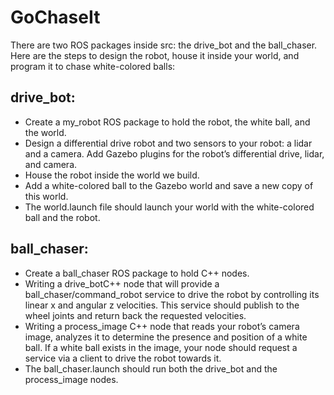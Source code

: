 # GoChaseIt
There are two ROS packages inside src: the drive_bot and the ball_chaser. Here are the steps to design the robot, house it inside your world, and program it to chase white-colored balls:

## drive_bot:
<ul><li>  Create a my_robot ROS package to hold the robot, the white ball, and the world.</li>
<li> Design a differential drive robot and two sensors to your robot: a lidar and a camera. Add Gazebo plugins for the robot’s differential drive, lidar, and camera.</li>
<li> House the robot inside the world we build.</li>
<li> Add a white-colored ball to the Gazebo world and save a new copy of this world.
<li> The world.launch file should launch your world with the white-colored ball and the robot.</li></ul>


## ball_chaser:
<ul><li> Create a ball_chaser ROS package to hold C++ nodes.
<li> Writing a drive_botC++ node that will provide a ball_chaser/command_robot service to drive the robot by controlling its        linear x and angular z velocities. This service should publish to the wheel joints and return back the requested                velocities.
<li> Writing a process_image C++ node that reads your robot’s camera image, analyzes it to determine the presence and position       of a white ball. If a white ball exists in the image, your node should request a service via a client to drive the robot       towards it.
<li> The ball_chaser.launch should run both the drive_bot and the process_image nodes.</ul>
